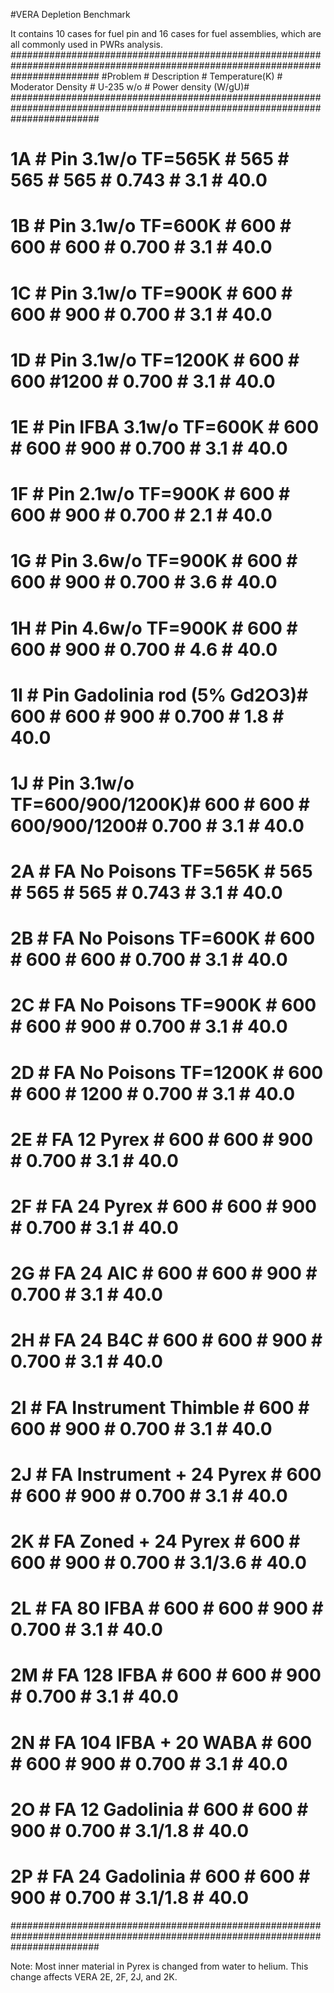 #VERA Depletion Benchmark

It contains 10 cases for fuel pin and 16 cases for fuel assemblies, which are all commonly used in PWRs analysis. 
################################################################################################################################
#Problem  # Description                 # Temperature(K)                 # Moderator Density # U-235 w/o # Power density (W/gU)#
################################################################################################################################
# 1A      # Pin 3.1w/o TF=565K          #     565   # 565  # 565         #   0.743           #   3.1     #       40.0          #
# 1B      # Pin 3.1w/o TF=600K          #     600   # 600  # 600         #   0.700           #   3.1     #       40.0          #
# 1C      # Pin 3.1w/o TF=900K          #     600   # 600  # 900         #   0.700           #   3.1     #       40.0          #
# 1D      # Pin 3.1w/o TF=1200K         #     600   # 600  #1200         #   0.700           #   3.1     #       40.0          #
# 1E      # Pin IFBA 3.1w/o TF=600K     #     600   # 600  # 900         #   0.700           #   3.1     #       40.0          #
# 1F      # Pin 2.1w/o TF=900K          #     600   # 600  # 900         #   0.700           #   2.1     #       40.0          #
# 1G      # Pin 3.6w/o TF=900K          #     600   # 600  # 900         #   0.700           #   3.6     #       40.0          #
# 1H      # Pin 4.6w/o TF=900K          #     600   # 600  # 900         #   0.700           #   4.6     #       40.0          #
# 1I      # Pin Gadolinia rod (5% Gd2O3)#     600   # 600  # 900         #   0.700           #   1.8     #       40.0          #
# 1J      # Pin 3.1w/o TF=600/900/1200K)#     600   # 600  # 600/900/1200#   0.700           #   3.1     #       40.0          #
# 2A      # FA No Poisons TF=565K       #     565   # 565  # 565         #   0.743           #   3.1     #       40.0          #
# 2B      # FA No Poisons TF=600K       #     600   # 600  # 600         #   0.700           #   3.1     #       40.0          #
# 2C      # FA No Poisons TF=900K       #     600   # 600  # 900         #   0.700           #   3.1     #       40.0          #
# 2D      # FA No Poisons TF=1200K      #     600   # 600  # 1200        #   0.700           #   3.1     #       40.0          #
# 2E      # FA 12 Pyrex                 #     600   # 600  # 900         #   0.700           #   3.1     #       40.0          #
# 2F      # FA 24 Pyrex                 #     600   # 600  # 900         #   0.700           #   3.1     #       40.0          #
# 2G      # FA 24 AIC                   #     600   # 600  # 900         #   0.700           #   3.1     #       40.0          #
# 2H      # FA 24 B4C                   #     600   # 600  # 900         #   0.700           #   3.1     #       40.0          #
# 2I      # FA Instrument Thimble       #     600   # 600  # 900         #   0.700           #   3.1     #       40.0          #
# 2J      # FA Instrument + 24 Pyrex    #     600   # 600  # 900         #   0.700           #   3.1     #       40.0          #
# 2K      # FA Zoned + 24 Pyrex         #     600   # 600  # 900         #   0.700           #   3.1/3.6 #       40.0          #
# 2L      # FA 80 IFBA                  #     600   # 600  # 900         #   0.700           #   3.1     #       40.0          #
# 2M      # FA 128 IFBA                 #     600   # 600  # 900         #   0.700           #   3.1     #       40.0          #
# 2N      # FA 104 IFBA + 20 WABA       #     600   # 600  # 900         #   0.700           #   3.1     #       40.0          #
# 2O      # FA 12 Gadolinia             #     600   # 600  # 900         #   0.700           #   3.1/1.8 #       40.0          #
# 2P      # FA 24 Gadolinia             #     600   # 600  # 900         #   0.700           #   3.1/1.8 #       40.0          #
################################################################################################################################

Note: Most inner material in Pyrex is changed from water to helium. This change affects VERA 2E, 2F, 2J, and 2K.  
